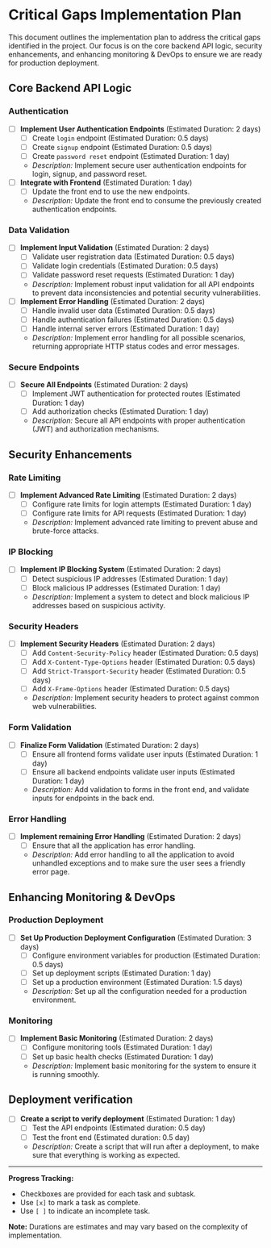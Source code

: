# Critical Gaps Implementation Plan

This document outlines the implementation plan to address the critical gaps identified in the project. Our focus is on the core backend API logic, security enhancements, and enhancing monitoring & DevOps to ensure we are ready for production deployment.

## Core Backend API Logic

### Authentication
- [ ] **Implement User Authentication Endpoints** (Estimated Duration: 2 days)
  - [ ] Create `login` endpoint (Estimated Duration: 0.5 days)
  - [ ] Create `signup` endpoint (Estimated Duration: 0.5 days)
  - [ ] Create `password reset` endpoint (Estimated Duration: 1 day)
  - *Description:* Implement secure user authentication endpoints for login, signup, and password reset.
- [ ] **Integrate with Frontend** (Estimated Duration: 1 day)
    - [ ] Update the front end to use the new endpoints.
    - *Description:* Update the front end to consume the previously created authentication endpoints.

### Data Validation
- [ ] **Implement Input Validation** (Estimated Duration: 2 days)
  - [ ] Validate user registration data (Estimated Duration: 0.5 days)
  - [ ] Validate login credentials (Estimated Duration: 0.5 days)
  - [ ] Validate password reset requests (Estimated Duration: 1 day)
  - *Description:* Implement robust input validation for all API endpoints to prevent data inconsistencies and potential security vulnerabilities.
- [ ] **Implement Error Handling** (Estimated Duration: 2 days)
  - [ ] Handle invalid user data (Estimated Duration: 0.5 days)
  - [ ] Handle authentication failures (Estimated Duration: 0.5 days)
  - [ ] Handle internal server errors (Estimated Duration: 1 day)
  - *Description:* Implement error handling for all possible scenarios, returning appropriate HTTP status codes and error messages.

### Secure Endpoints
- [ ] **Secure All Endpoints** (Estimated Duration: 2 days)
  - [ ] Implement JWT authentication for protected routes (Estimated Duration: 1 day)
  - [ ] Add authorization checks (Estimated Duration: 1 day)
  - *Description:* Secure all API endpoints with proper authentication (JWT) and authorization mechanisms.

## Security Enhancements

### Rate Limiting
- [ ] **Implement Advanced Rate Limiting** (Estimated Duration: 2 days)
  - [ ] Configure rate limits for login attempts (Estimated Duration: 1 day)
  - [ ] Configure rate limits for API requests (Estimated Duration: 1 day)
  - *Description:* Implement advanced rate limiting to prevent abuse and brute-force attacks.

### IP Blocking
- [ ] **Implement IP Blocking System** (Estimated Duration: 2 days)
  - [ ] Detect suspicious IP addresses (Estimated Duration: 1 day)
  - [ ] Block malicious IP addresses (Estimated Duration: 1 day)
  - *Description:* Implement a system to detect and block malicious IP addresses based on suspicious activity.

### Security Headers
- [ ] **Implement Security Headers** (Estimated Duration: 2 days)
  - [ ] Add `Content-Security-Policy` header (Estimated Duration: 0.5 days)
  - [ ] Add `X-Content-Type-Options` header (Estimated Duration: 0.5 days)
  - [ ] Add `Strict-Transport-Security` header (Estimated Duration: 0.5 days)
  - [ ] Add `X-Frame-Options` header (Estimated Duration: 0.5 days)
  - *Description:* Implement security headers to protect against common web vulnerabilities.

### Form Validation
- [ ] **Finalize Form Validation** (Estimated Duration: 2 days)
  - [ ] Ensure all frontend forms validate user inputs (Estimated Duration: 1 day)
  - [ ] Ensure all backend endpoints validate user inputs (Estimated Duration: 1 day)
  - *Description:* Add validation to forms in the front end, and validate inputs for endpoints in the back end.

### Error Handling
- [ ] **Implement remaining Error Handling** (Estimated Duration: 2 days)
  - [ ] Ensure that all the application has error handling.
  - *Description:* Add error handling to all the application to avoid unhandled exceptions and to make sure the user sees a friendly error page.

## Enhancing Monitoring & DevOps

### Production Deployment
- [ ] **Set Up Production Deployment Configuration** (Estimated Duration: 3 days)
  - [ ] Configure environment variables for production (Estimated Duration: 0.5 days)
  - [ ] Set up deployment scripts (Estimated Duration: 1 day)
  - [ ] Set up a production environment (Estimated Duration: 1.5 days)
  - *Description:* Set up all the configuration needed for a production environment.

### Monitoring
- [ ] **Implement Basic Monitoring** (Estimated Duration: 2 days)
  - [ ] Configure monitoring tools (Estimated Duration: 1 day)
  - [ ] Set up basic health checks (Estimated Duration: 1 day)
  - *Description:* Implement basic monitoring for the system to ensure it is running smoothly.

## Deployment verification
- [ ] **Create a script to verify deployment** (Estimated Duration: 1 day)
   - [ ] Test the API endpoints (Estimated duration: 0.5 day)
   - [ ] Test the front end (Estimated duration: 0.5 day)
   - *Description:* Create a script that will run after a deployment, to make sure that everything is working as expected.

---

**Progress Tracking:**

-   Checkboxes are provided for each task and subtask.
-   Use `[x]` to mark a task as complete.
-   Use `[ ]` to indicate an incomplete task.

**Note:** Durations are estimates and may vary based on the complexity of implementation.
